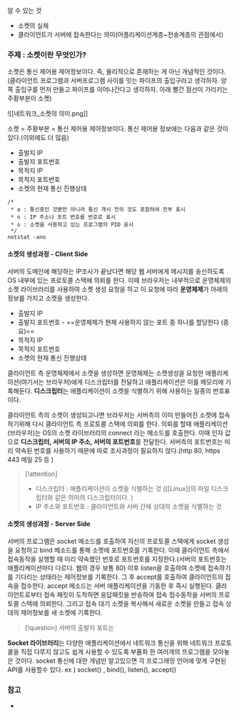 
알 수 있는 것
* 소켓의 실체
* 클라이언트가 서버에 접속한다는 의미(어플리케이션계층~전송계층의 관점에서)

### 주제 : 소켓이란 무엇인가? 

소켓은 통신 제어용 제어정보이다. 즉, 물리적으로 존재하는 게 아닌 개념적인 것이다. 
(클라이언트 프로그램과 서버프로그램 사이를 잇는 파이프의 출입구라고 생각하자. 양쪽 출입구를 먼저 만들고 파이프를 이어나간다고 생각하자. 아래 빨간 점선이 가리키는 주황부분이 소켓)


![[네트워크_소켓의 의미.png]]

소켓 = 주황부분 = 통신 제어용 제어정보이다. 
통신 제어용 정보에는 다음과 같은 것이 있다.(이외에도 더 많음)
* 출발지 IP
* 출발지 포트번호
* 목적지 IP
* 목적지 포트번호
* 소켓의 현재 통신 진행상태

```linux
/*
 * a : 통신중인 것뿐만 아니라 통신 개시 전의 것도 포함하여 전부 표시 
 * n : IP 주소나 포트 번호를 번호로 표시
 * o : 소켓을 사용하고 있는 프로그램의 PID 표시
 */
netstat -ano

```

#### 소켓의 생성과정 - Client Side

서버의 도메인에 해당하는 IP조사가 끝났다면 해당 웹 서버에게 메시지를 송신하도록 OS 내부에 있는 프로토콜 스택에 의뢰를 한다. 이때 브라우저는 내부적으로 운영체제의 소켓 라이브러리를 사용하여 소켓 생성 요청을 하고 이 요청에 따라 **운영체제**가 아래의 정보를 가지고 소켓을 생성한다.   
* 출발지 IP
* 출발지 포트번호 - ==운영체제가 현재 사용하지 않는 포트 중 하나를 할당한다 (중요)==
* 목적지 IP
* 목적지 포트번호
* 소켓의 현재 통신 진행상태

클라이언트 측 운영체제에서 소캣을 생성하면 운영체제는 소켓생성을 요청한 애플리케이션(여기서는 브라우저)에게 디스크립터를 전달하고 애플리케이션은 이를 메모리에 기록해둔다. 
**디스크립터**는 애플리케이션이 소켓을 식별하기 위해 사용하는 일종의 번호표이다. 

클라이언트 측의 소켓이 생성되고나면 브라우저는 서버측의 이미 만들어진 소켓에 접속하기위해 다시 클라이언트 측 프로토콜 스택에 의뢰를 한다. 의뢰를 할때 애플리케이션(브라우저)는 OS의 소켓 라이브러리의 connect 라는 메소드를 호출한다. 이때 인자 값으로 **디스크립터, 서버의 IP 주소, 서버의 포트번호**를 전달한다. 서버측의 포트번호는 미리 약속된 번호를 사용하기 때문에 따로 조사과정이 필요하지 않다.(http 80, https 443 메일 25 등 )

>[!attention]
> * 디스크립터 : 애플리케이션이 소켓을 식별하는 것 ([[Linux]]의  파일 디스크립터와 같은 의미의 디스크립터이다.  )
> * IP 주소와 포트번호 : 클라이언트와 서버 간에 상대의 소켓을 식별하는 것 
> 
>

#### 소켓의 생성과정 - Server Side
서버의 프로그램은 socket 메소드를 호출하여 자신의 프로토콜 스택에게 socket 생성을 요청하고 bind 메소드를 통해 소켓에 포트번호를 기록한다. 이때 클라이언트 측에서 접속동작을 실행할 때 미리 약속했던 번호로 포트번호를 지정한다.(서버의 포트번호는 애플리케이션마다 다르다. 웹의 경우 보통 80)
이후 listen을 호출하여 소켓에 접속하기를 기다리는 상태라는 제어정보를 기록한다. 그 후 accept를 호출하여 클라이언트의 접속을 접수한다. accept 메소드는 서버 애플리케이션을 기동한 후 즉시 실행된다. 클라이언트로부터 접속 패킷이 도착하면 응답패킷을 반송하여 접속 접수동작을 서버의 프로토콜 스택에 의뢰한다. 그리고 접속 대기 소켓을 복사해서 새로운 소켓을 만들고 접속 상대의 
제어정보를 새 소켓에 기록한다. 

>[!question] 서버의 출발지 포트는 
>


**Socket 라이브러리**는 다양한 애플리케이션에서 네트워크 통신을 위해 네트워크 프로토콜을 직접 다루지 않고도 쉽게 사용할 수 있도록 부품화 한 여러개의 프로그램을 모아놓은 것이다. 
socket 통신에 대한 개념만 알고있으면 각 프로그래밍 언어에 맞게 구현된 API를 사용할수 있다.
ex ) socket() , bind(), listen(), accept() 






### 참고
* 


